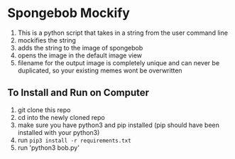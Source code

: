 # Spongebob Mockify

1. This is a python script that takes in a string from the user command line
2. mockifies the string
3. adds the string to the image of spongebob
4. opens the image in the default image view
5. filename for the output image is completely unique and can never be duplicated, so your existing memes wont be overwritten

## To Install and Run on Computer
1. git clone this repo
2. cd into the newly cloned repo
3. make sure you have python3 and pip installed (pip should have been installed with your python3)
4. run `pip3 install -r requirements.txt`
5. run 'python3 bob.py'
